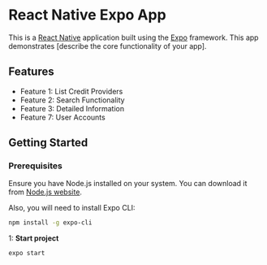 # React Native Expo App

This is a [React Native](https://reactnative.dev/) application built using the [Expo](https://expo.dev/) framework. This app demonstrates [describe the core functionality of your app].

## Features

- Feature 1: List Credit Providers
- Feature 2: Search Functionality
- Feature 3: Detailed Information
- Feature 7: User Accounts

## Getting Started

### Prerequisites

Ensure you have Node.js installed on your system. You can download it from [Node.js website](https://nodejs.org/).

Also, you will need to install Expo CLI:

```bash
npm install -g expo-cli
```
1: **Start project**
```bash
expo start
```